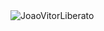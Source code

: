 
<img src="https://komarev.com/ghpvc/?username=JoaoVitorLiberato=Total%20de%20visualizações&color=0e75b6&style=flat" alt="JoaoVitorLiberato" />


